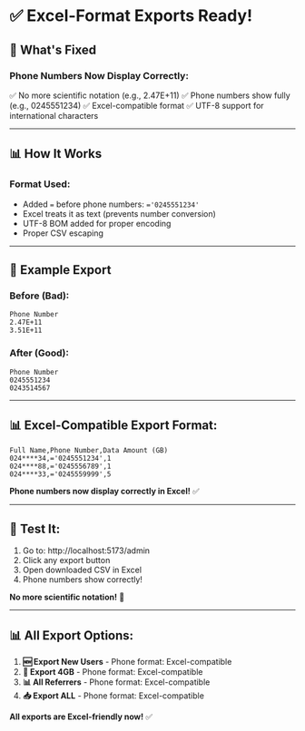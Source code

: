 # ✅ Excel-Format Exports Ready!

## 🎯 What's Fixed

### Phone Numbers Now Display Correctly:
✅ No more scientific notation (e.g., 2.47E+11)
✅ Phone numbers show fully (e.g., 0245551234)
✅ Excel-compatible format
✅ UTF-8 support for international characters

---

## 📊 How It Works

### Format Used:
- Added `=` before phone numbers: `='0245551234'`
- Excel treats it as text (prevents number conversion)
- UTF-8 BOM added for proper encoding
- Proper CSV escaping

---

## 📱 Example Export

### Before (Bad):
```
Phone Number
2.47E+11
3.51E+11
```

### After (Good):
```
Phone Number
0245551234
0243514567
```

---

## 📊 Excel-Compatible Export Format:

```csv
Full Name,Phone Number,Data Amount (GB)
024****34,='0245551234',1
024****88,='0245556789',1
024****33,='0245559999',5
```

**Phone numbers now display correctly in Excel!** ✅

---

## 🎯 Test It:

1. Go to: http://localhost:5173/admin
2. Click any export button
3. Open downloaded CSV in Excel
4. Phone numbers show correctly!

**No more scientific notation!** 🎉

---

## 📊 All Export Options:

1. **🆕 Export New Users** - Phone format: Excel-compatible
2. **🎁 Export 4GB** - Phone format: Excel-compatible
3. **📊 All Referrers** - Phone format: Excel-compatible
4. **📥 Export ALL** - Phone format: Excel-compatible

**All exports are Excel-friendly now!** ✅
